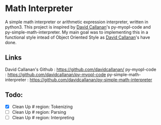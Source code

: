 # Math Interpreter

A simple math interpreter or arithmetic expression interpreter, written in python3. This project is inspired by [David Callanan](https://github.com/davidcallanan/)'s py-myopl-code and py-simple-math-interpreter. My main goal was to implementing this in a functional style intead of Object Oriented Style as [David Callanan](https://github.com/davidcallanan/)'s have done. 

## Links
David Callanan's Github : https://github.com/davidcallanan/
py-myopl-code : https://github.com/davidcallanan/py-myopl-code
py-simple-math-interpreter : https://github.com/davidcallanan/py-simple-math-interpreter

## Todo:
- [x] Clean Up # region: Tokenizing
- [ ] Clean Up # region: Parsing
- [ ] Clean Up # region: Interpreting